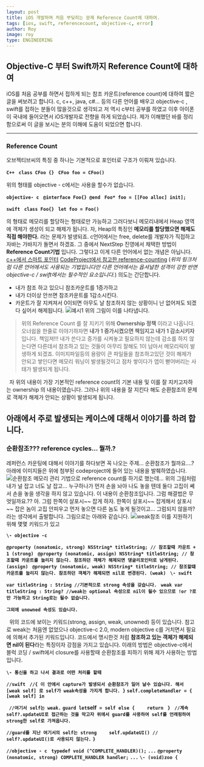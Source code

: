 ```yaml
---
layout: post
title: iOS 개발하며 처음 부딪히는 문제 Reference Count에 대하여.
tags: [ios, swift, referencecount, objective-c, error]
author: Roy
image: roy
type: ENGINEERING
---
```


## Objective-C 부터 Swift까지 Reference Count에 대하여

iOS를 처음 공부를 하면서 접하게 되는 참조 카운트(reference count)에 대하여 짧은 글을 써보려고 합니다. c, c++, java, c#... 등의 다른 언어를 배우고 objective-c , swift를 접하는 분들이 많을것으로 생각되고 저 역시 c부터 공부를 하였고 이후 아이폰이 국내에 들어오면서 iOS개발자로 전향을 하게 되었습니다. 제가 이해했던 바를 정리함으로써 이 글을 보시는 분의 이해에 도움이 되었으면 합니다. 

* * *

### Reference Count

오브젝티브씨의 특징 중 하나는 기본적으로 포인터로 구조가 이뤄져 있습니다. 

**`C++`** **` class CFoo {}`** **` CFoo foo = CFoo()`**

위의 형태를 objective - c에서는 사용을 할수가 없습니다. 

**`objective- c`** **` @interface Foo{} @end`** **` Foo* foo = [[Foo alloc] init];`**

**`swift`** **` class Foo{}`** **` let foo = Foo()`**

의 형태로 메모리를 할당하는 형태로만 가능하고 그러다보니 메모리내에서 Heap 영역에 객체가 생성이 되고 해제가 됩니다. 자, Heap의 특징인 **메모리를 할당했으면 해제도 직접 해야한다.** 라는 문제가 발생되죠. c언어에서는 free, delete를 개발자가 직접하고 자바는 가바지가 돌면서 하겠죠. 그 중에서 NextStep 진영에서 채택한 방법이 **Reference Count기법** 입니다. 그렇다고 이게 다른 언어에서 없는 개념은 아닙니다. [c++에서 스마트 포인터](http://jason-heo.github.io/cpp/2014/03/16/smart-pointer3.html) [CodeProject에서 참고한 reference-counting](https://www.codeproject.com/Articles/64111/Building-a-Quick-and-Handy-Reference-Counting-Clas) (_위의 링크처럼 다른 언어에서도 사용되는 기법입니다만 다른 언어에서는 옵셔널한 성격이 강한 반면 objective-c / swift에서는 필수적인 요소입니다._) 의도는 간단합니다. 

  * 내가 참조 하고 있으니 참조카운트를 1증가하고
  * 내가 더이상 안쓰면 참조카운트를 1감소시킨다.
  * 카운트가 잘 지켜져서 0이되면 아무도 날 참조하지 않는 상황이니 난 없어져도 되겠다 싶어서 해제됩니다.
![예시1](https://www.codeproject.com/KB/cpp/rcptr/rcptr01.png) 위의 그림이 이를 나타냅니다. 

> 위의 Reference Count 를 잘 지키기 위해 **Ownership 정책** 이라고 나옵니다. 오너쉽을 한줄로 이야기하자면 **내가 1 증가시켰으면 책임지고 내가 1 감소시키자** 입니다. 책임져!!! 내가 쓴다고 증가를 시켜놓고 필요하지 않는데 감소를 하지 않는다면 다른데서 참조하고 있는 것들이 아무리 잘해도 1이 남아서 메모리릭이 발생하게 되겠죠. 이미지파일등의 용량이 큰 파일들을 참조하고있던 것이 해제가 안되고 쌓인다면 메모리 워닝이 발생될것이고 점차 쌓이다가 앱이 뻗어버리는 사태가 발생되게 됩니다.

  자 위의 내용이 가장 기본적인 reference count의 기본 내용 및 이를 잘 지키고자하는 ownership 의 내용이였습니다. 그러나 위의 내용을 잘 지킨다 해도 순환참조의 문제로 객체가 해제가 안되는 상황이 발생되게 됩니다. 

## 아래에서 주로 발생되는 케이스에 대해서 이야기를 하려 합니다.

### 순환참조??? reference cycles... 뭘까.?

레퍼런스 카운팅에 대해서 이야기를 하다보면 꼭 나오는 주제... 순환참조가 뭘까요....? 아래에 이미지들은 위에 첨부된 codeproject에 들어 있는 내용을 발췌하였습니다. ![순환참조](https://www.codeproject.com/KB/cpp/rcptr/rcptr02.png) 메모리 관리 기법으로 reference count를 하기로 했는데... 위의 그림처럼 내가 널 잡고 너도 날 잡고... 누구하나가 먼저 손을 놔야 나도 놓을 텐데 둘다 고집이 쎼서 손을 놓을 생각을 하지 않고 있습니다. 이 내용이 순환참조입니다. 그럼 해결법은 무엇일까요.?? 아. 그럼 한쪽이 살포시~~ 잡게 하자. 한쪽이 살포시~~ 잡게해서 살포시~~ 잡은 놈이 고집 안피우고 먼저 놓으면 다른 놈도 놓게 될것이고... 그럼되지 않을까? 라는 생각에서 출발합니다. 그림으로는 아래와 같습니다. ![weak참조](https://www.codeproject.com/KB/cpp/rcptr/rcptr03.png) 이를 지원하기 위해 몇몇 키워드가 있고 

**`\- objective -c`**

**`@property (nonatomic, strong) NSString* titleString; // 참조할때 카운트 + 1 (strong)`** **` @property (nonatomic, assign) NSString* titleString; // 참조할때 카운트를 늘리지 않는다. 참조하던 객체가 해제되면 댕글리포인터로 남게된다. (assign)`** **` @property (nonatomic, weak) NSString* titleString; // 참조할떄 카운트를 늘리지 않는다. 참조하던 객체가 해제되면 nil로 변경된다. (weak)`** **` \- swift`**

**`var titleString : String //기본적으로 strong 속성을 갖습니다.`** **` weak var titleString : String? //weak는 optional 속성으로 nil이 될수 있으므로 !or ?로만 가능하고 String로는 될수 없습니다.`**

**`그외에 unowned 속성도 있습니다.`**

  위의 코드에 보이는 키워드(strong, assign, weak, unowned) 등이 있습니다. 참고로 weak는 처음엔 없었으나 objective-c 2.0, modern objective c를 거치면서 필요에 의해서 추가된 키워드입니다. 코드에서 명시한것 처럼 **참조하고 있는 객체가 해제되면 nil이 된다**라는 특징이자 강점을 가지고 있습니다. 이래의 방법은 objective-c에서 블럭 코딩 / swift에서 closure를 사용할때 순환참조를 피하기 위해 제가 사용하는 방법입니다.  

**`\- 통신을 하고 나서 결과로 어떤 처리를 할때`**

**`//swift `** **`//{ 이 안에서 capture가 발생되서 순환참조가 일어 날수 있습니다. 해서 [weak self] 로 self가 weak속성을 가지게 합니다. }`** **`self.completeHandler = { [weak self] in `**

**` //여기서 self는 weak.`** **` guard let `self` = self else {`** **`    return`** **` }`** **` //계속 self?.updateUI로 접근하는 것을 막고자 위에서 guard를 사용하여 self를 언래핑하여 strong한 self로 가져옵니다.`**

**`//guard를 지난 여기서의 self는 strong`** **`    self.updateUI() // self?.updateUI()로 사용되지 않는다.`** **`}`**

**`//objective - c `** **`typedef void (^COMPLETE_HANDLER)();`** **`...`** **`@property (nonatomic, strong) COMPLETE_HANDLER handler;`** **`...`** **`\- (void)zoo {`**